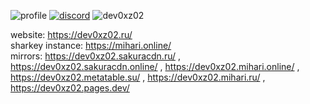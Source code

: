 ![profile](https://sakuracdn.ru/files/rmHYkPfvUrIPR95UgZDw.png)
[![discord](https://discord.c99.nl/widget/theme-3/731456367134769203.png)](https://discordapp.com/users/731456367134769203)
![dev0xz02](https://count.getloli.com/@dev0xz02?theme=gelbooru&darkmode=0)

website: https://dev0xz02.ru/<br>
sharkey instance: https://mihari.online/<br>
mirrors: https://dev0xz02.sakuracdn.ru/ , https://dev0xz02.sakuracdn.online/ , https://dev0xz02.mihari.online/ , https://dev0xz02.metatable.su/ , https://dev0xz02.mihari.ru/ , https://dev0xz02.pages.dev/
